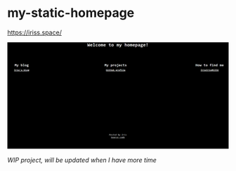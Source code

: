 # my-static-homepage

https://iriss.space/

![](homepage.png)

*WIP project, will be updated when I have more time*
